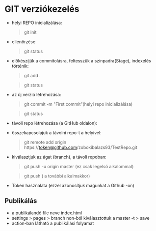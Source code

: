 # GIT verziókezelés

- helyi REPO inicializálása: 
    > git init
- ellenőrzése
    > git status
- előkészíjük a commitolásra, feltesszük a színpadra(Stage), indexelés történik:
    > git add .

    > git status
- az új verzió létrehozása:
    > git commit -m "First commit"(helyi repo inicializálása)

    > git status
- távoli repo létrehozása (a GitHub oldalon):
- összekapcsolajuk a távolni repo-t a helyivel:
    > git remote add origin https://token@github.com/zobokibalazs93/TestRepo.git
- kiválasztjuk az ágat (branch), a távoli repoban: 
    > git push -u origin master (ez csak legelső alkalommal)

    > git push ( a további alkalmakkor)
- Token használata (ezzel azonosítjuk magunkat a Github -on)

## Publikálás

- a publikálandó file neve index.html
- settings > pages > branch non-ból kiválasztottuk a master -t > save
- action-ban látható a publikálási folyamat
